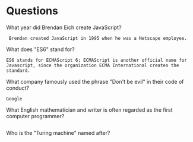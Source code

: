 # Questions

What year did Brendan Eich create JavaScript?

```
 Brendan created JavaScript in 1995 when he was a Netscape employee.
```

What does "ES6" stand for?

```
ES6 stands for ECMAScript 6; ECMAScript is another official name for Javascript, since the organization ECMA International creates the standard.
```

What company famously used the phrase "Don't be evil" in their code of conduct?

```
Google
```

What English mathematician and writer is often regarded as the first computer programmer?

```

```

Who is the "Turing machine" named after?

```

```
